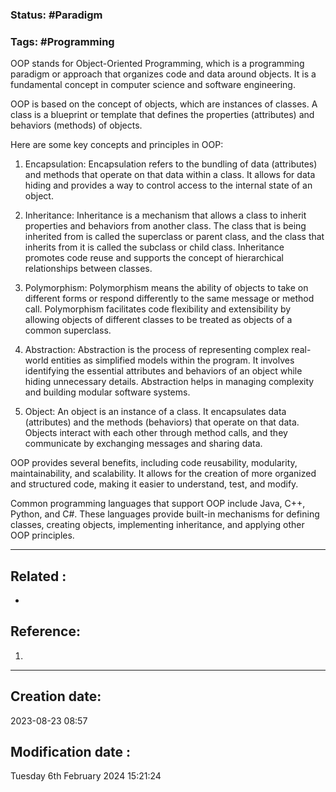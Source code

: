 
### Status: #Paradigm

### Tags:  #Programming 


OOP stands for Object-Oriented Programming, which is a programming paradigm or approach that organizes code and data around objects. It is a fundamental concept in computer science and software engineering.

OOP is based on the concept of objects, which are instances of classes. A class is a blueprint or template that defines the properties (attributes) and behaviors (methods) of objects.

Here are some key concepts and principles in OOP:

1. Encapsulation: Encapsulation refers to the bundling of data (attributes) and methods that operate on that data within a class. It allows for data hiding and provides a way to control access to the internal state of an object.

2. Inheritance: Inheritance is a mechanism that allows a class to inherit properties and behaviors from another class. The class that is being inherited from is called the superclass or parent class, and the class that inherits from it is called the subclass or child class. Inheritance promotes code reuse and supports the concept of hierarchical relationships between classes.

3. Polymorphism: Polymorphism means the ability of objects to take on different forms or respond differently to the same message or method call. Polymorphism facilitates code flexibility and extensibility by allowing objects of different classes to be treated as objects of a common superclass.

4. Abstraction: Abstraction is the process of representing complex real-world entities as simplified models within the program. It involves identifying the essential attributes and behaviors of an object while hiding unnecessary details. Abstraction helps in managing complexity and building modular software systems.

5. Object: An object is an instance of a class. It encapsulates data (attributes) and the methods (behaviors) that operate on that data. Objects interact with each other through method calls, and they communicate by exchanging messages and sharing data.

OOP provides several benefits, including code reusability, modularity, maintainability, and scalability. It allows for the creation of more organized and structured code, making it easier to understand, test, and modify.

Common programming languages that support OOP include Java, C++, Python, and C#. These languages provide built-in mechanisms for defining classes, creating objects, implementing inheritance, and applying other OOP principles.

______________________________________________________________________


## Related : 

- 

## Reference: 

1.  


---

  ## Creation date: 
  
  2023-08-23 08:57 
  
  
   ## Modification date :
   
   Tuesday 6th February 2024 15:21:24